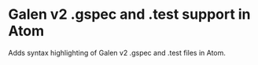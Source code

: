 # Galen v2 .gspec and .test support in Atom

Adds syntax highlighting of Galen v2 .gspec and .test files in Atom.
